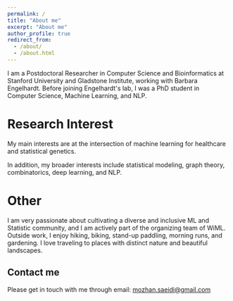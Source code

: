 ```yaml
---
permalink: /
title: "About me"
excerpt: "About me"
author_profile: true
redirect_from: 
  - /about/
  - /about.html
---
```


I am a Postdoctoral Researcher in Computer Science and Bioinformatics at Stanford University and Gladstone Institute, working with Barbara Engelhardt. Before joining Engelhardt's lab, I was a PhD student in Computer Science, Machine Learning, and NLP.  

<!-- #I am a Postdoctoral Researcher at the Department of Biomedical Data Science at Stanford University, working with Barbara Engelhardt. -->

<!-- #Prior to my current position, I was a Postdoctoral Research Scientist at the Machine Learning and Optimization (MLO) lab at EPFL, working with Martin Jaggi. #While at EPFL, I organized the Smooth Games reading group. In part of my time, I participated in the intelligent Global Health (iGH) sub-group of MLO led #by Mary-Anne Hartley, by advising on the machine learning aspect of the ongoing projects. I obtained my Ph.D. from EPFL, and Idiap, supervised by François #Fleuret. During my Ph.D. studies I did two internships at: (i) Mila where I was supervised by Yoshua Bengio and Simon Lacoste-Julien, as well as at (ii) #DeepMind supervised by Irina Higgins. -->



Research Interest
======

My main interests are at the intersection of machine learning for healthcare and statistical genetics. 
<!-- #My research aims to better understand the training dynamics of multi-player games and develop improved methods for their optimization.  -->
In addition, my broader interests include statistical modeling, graph theory, combinatorics, deep learning, and NLP.

Other
======
I am very passionate about cultivating a diverse and inclusive ML and Statistic community, and I am actively part of the organizing team of WiML. Outside work, I enjoy hiking, biking, stand-up paddling, morning runs, and gardening. I love traveling to places with distinct nature and beautiful landscapes.  

Contact me
------
Please get in touch with me through email: mozhan.saeidi@gmail.com


